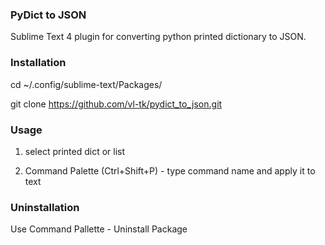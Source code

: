 ### PyDict to JSON

Sublime Text 4 plugin for converting python printed dictionary to JSON.

### Installation

cd ~/.config/sublime-text/Packages/

git clone https://github.com/vl-tk/pydict_to_json.git

### Usage

1) select printed dict or list

2) Command Palette (Ctrl+Shift+P) - type command name and apply it to text

### Uninstallation

Use Command Pallette - Uninstall Package

